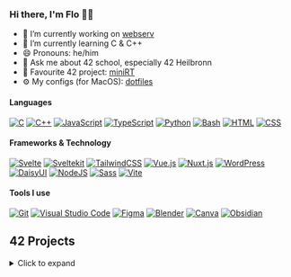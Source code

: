 ### Hi there, I'm Flo 🙌🏼

- 🔭 I’m currently working on [webserv](https://github.com/flomero/webserv)
- 🌱 I’m currently learning C & C++
- 😄 Pronouns: he/him
- 💬 Ask me about 42 school, especially 42 Heilbronn
- 🌠 Favourite 42 project: [miniRT](https://github.com/flomero/miniRT)
- ⚙️ My configs (for MacOS): [dotfiles](https://github.com/flomero/dotfiles-mac)

#### Languages

[![C](https://img.shields.io/badge/C-00599C?logo=c&logoColor=white)](#)
[![C++](https://img.shields.io/badge/-C++-blue?logo=cplusplus)](#)
[![JavaScript](https://img.shields.io/badge/JavaScript-F7DF1E?logo=javascript&logoColor=000)](#)
[![TypeScript](https://img.shields.io/badge/TypeScript-3178C6?logo=typescript&logoColor=fff)](#)
[![Python](https://img.shields.io/badge/Python-3776AB?logo=python&logoColor=fff)](#)
[![Bash](https://img.shields.io/badge/Bash-4EAA25?logo=gnubash&logoColor=fff)](#)
[![HTML](https://img.shields.io/badge/HTML-%23E34F26.svg?logo=html5&logoColor=white)](#)
[![CSS](https://img.shields.io/badge/CSS-1572B6?logo=css3&logoColor=fff)](#)

#### Frameworks & Technology

[![Svelte](https://img.shields.io/badge/Svelte-%23f1413d.svg?logo=svelte&logoColor=white)](#)
[![Sveltekit](https://img.shields.io/badge/Sveltekit-%23f1413d.svg?logo=svelte&logoColor=white)](#)
[![TailwindCSS](https://img.shields.io/badge/Tailwind%20CSS-%2338B2AC.svg?logo=tailwind-css&logoColor=white)](#)
[![Vue.js](https://img.shields.io/badge/Vue.js-4FC08D?logo=vuedotjs&logoColor=fff)](#)
[![Nuxt.js](https://img.shields.io/badge/Nuxt.js-00DC82?logo=nuxtdotjs&logoColor=fff)](#)
[![WordPress](https://img.shields.io/badge/WordPress-%2321759B.svg?logo=wordpress&logoColor=white)](#)
[![DaisyUI](https://img.shields.io/badge/DaisyUI-5A0EF8?logo=daisyui&logoColor=fff)](#)
[![NodeJS](https://img.shields.io/badge/Node.js-6DA55F?logo=node.js&logoColor=white)](#)
[![Sass](https://img.shields.io/badge/Sass-C69?logo=sass&logoColor=fff)](#)
[![Vite](https://img.shields.io/badge/Vite-646CFF?logo=vite&logoColor=fff)](#)

#### Tools I use

[![Git](https://img.shields.io/badge/Git-F05032?logo=git&logoColor=fff)](#)
[![Visual Studio Code](https://img.shields.io/badge/Visual%20Studio%20Code-0078d7.svg?logo=visual-studio-code&logoColor=white)](#)
[![Figma](https://img.shields.io/badge/Figma-F24E1E?logo=figma&logoColor=white)](#)
[![Blender](https://img.shields.io/badge/Blender-%23F5792A.svg?logo=blender&logoColor=white)](#)
[![Canva](https://img.shields.io/badge/Canva-%2300C4CC.svg?&logo=Canva&logoColor=white)](#)
[![Obsidian](https://img.shields.io/badge/Obsidian-%23483699.svg?&logo=obsidian&logoColor=white)](#)

## 42 Projects

<details>
<summary>Click to expand</summary>

| Project                                                                                                                                                                             | Description                                                                                                                                                                                                           | Core Grade      | Bonus Grade    |
| ----------------------------------------------------------------------------------------------------------------------------------------------------------------------------------- | --------------------------------------------------------------------------------------------------------------------------------------------------------------------------------------------------------------------- | --------------- | -------------- |
| <img src="https://github.com/byaliego/42-project-badges/blob/996feb1d098aa52fc29383d2f666614f4d13fbab/badges/libftm.png" alt="libft" width="50">                                                                                     | Recreation of standard C Libraries to use in Future projects.                                                                                                                        | 100 /<br>100 ✅ | 25 /<br> 25 💫 |
| <a href="https://github.com/flomero/get_next_line"><img src="https://github.com/byaliego/42-project-badges/blob/996feb1d098aa52fc29383d2f666614f4d13fbab/badges/get_next_linem.png" alt="get_next_line" width="50"></a> | Function that returns a text line by line from a file descriptor to teach about static variables.                                                                                                                     | 100 /<br>100 ✅ | 25 /<br> 25 💫 |
| <a href="https://github.com/flomero/ft_printf"><img src="https://github.com/byaliego/42-project-badges/blob/996feb1d098aa52fc29383d2f666614f4d13fbab/badges/ft_printfm.png" alt="ft_printf" width="50"></a>             | Recoding of the C printf function.                                                                                                                           | 100 /<br>100 ✅ | 25 /<br> 25 💫 |
| <img src="https://github.com/byaliego/42-project-badges/blob/996feb1d098aa52fc29383d2f666614f4d13fbab/badges/born2berootm.png" alt="born2beRoot" width="50">                                                 | Introduction to system admin using Debian & VirtualBox.                                                                                                                                                               | 100 /<br>100 ✅ | 25 /<br> 25 💫 |
| <a href="https://github.com/flomero/fract-ol"><img src="https://github.com/ayogun/42-project-badges/blob/main/badges/fract-olm.png" alt="Fractol" width="50"></a>                                                       | Creation of stunning Fractols using the MLX42.                                                                                                                       | 100 /<br>100 ✅ | 25 /<br>25 💫  |
| <a href="https://github.com/flomero/push_swap"><img src="https://github.com/ayogun/42-project-badges/blob/main/badges/push_swapm.png" alt="push_swap" width="50"></a>                                                   | Using a limited moveset find the best way to sort two stacks.                                                                                                                            | 100 /<br>100 ✅ | 25 /<br>25 💫  |
| <a href="https://github.com/flomero/minitalk"><img src="https://github.com/ayogun/42-project-badges/blob/main/badges/minitalkm.png" alt="minitalk" width="50"></a>                                                      | Introduction Project to UNIX signals.                                                                                                                                                                                 | 100 /<br>100 ✅ | 25 /<br> 25💫  |
| <a href="https://github.com/flomero/philo"><img src="https://github.com/ayogun/42-project-badges/blob/main/badges/philosopherse.png" alt="Philosophers" width="50"></a>                                                 | Explore multithreading and process synchronization, inspired by Dijkstra's classic Dining Philosophers problem.                                                                               | 100 /<br>100 ✅ | /              |
| <a href="https://github.com/flomero/minishell"><img src="https://github.com/ayogun/42-project-badges/blob/main/badges/minishellm.png" alt="minishell" width="50"></a>                                                   | Making of a custom shell with logical and, logical or, brackets for priorities, ’, ", <, >, <<, >>, pipes, $, $?, a history, echo, cd, pwd, export, unset, env, exit, correct executable execution, and a bunch more. | 100 /<br>100 ✅ | 25 /<br> 25 💫 |
| <a href="https://github.com/flomero/miniRT"><img src="https://github.com/ayogun/42-project-badges/blob/main/badges/minirtm.png" alt="minirt" width="50"></a>                                                            | Writing a basic raytracer, that can render 3D scenes based on input files.                                                                                                                                   | 100 /<br>100 ✅ | 25 /<br> 25 💫 |
| <a href="https://github.com/flomero/42-cpp"><img src="https://github.com/ayogun/42-project-badges/blob/main/badges/cppm.png" alt="cpp01" width="50"></a>                                                                | Tasks 00 -> 04. Collection of C++ exercises.                                                                                                                                                                          | 100 /<br>100 ✅ | 100 % 💫       |
| <img src="https://github.com/ayogun/42-project-badges/blob/main/badges/netpracticem.png" alt="netpractice" width="50">                                                                                       | Networking & Subnetting exercises.                                                                                                                                                                                    | 100 /<br>100 ✅ | unavailable    |
| <a href="https://github.com/flomero/42-cpp"><img src="https://github.com/ayogun/42-project-badges/blob/main/badges/cppe.png" alt="cpp02" width="50"></a>                                                                | Tasks 05 -> 09. Collection of C++ exercises.                                                                                                                                                                          | wip             | wip            |
| <a href="#"><img src="https://github.com/ayogun/42-project-badges/blob/main/badges/inceptione.png" alt="inception" width="50"></a>                                                                                       | Automating system admin using Docker.                                                                                                                                                                                 | wip             | wip            |
| <a href="#"><img src="https://github.com/ayogun/42-project-badges/blob/main/badges/webserve.png" alt="webserv" width="50"></a>                                                                                           | Full implementation of our own HTTP server.                                                                                                                                                                           | wip             | wip            |
| <a href="https://github.com/flomero/CyberSecurityPiscine">Cybersecurity Piscine</a>                                                                                                            | One week intensive cybersecurity training @42Berlin                                                                                                                                                                            | 100 /<br>100 ✅ | /              |

</details>


<!--
**flomero/flomero** is a ✨ _special_ ✨ repository because its `README.md` (this file) appears on your GitHub profile.

Here are some ideas to get you started:

- 🔭 I’m currently working on ...
- 🌱 I’m currently learning ...
- 👯 I’m looking to collaborate on ...
- 🤔 I’m looking for help with ...
- 💬 Ask me about ...
- 📫 How to reach me: ...
- 😄 Pronouns: ...
- ⚡ Fun fact: ...
-->
